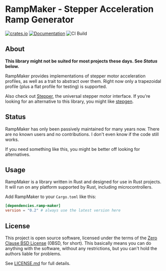 # RampMaker - Stepper Acceleration Ramp Generator

[![crates.io](https://img.shields.io/crates/v/ramp-maker.svg)](https://crates.io/crates/ramp-maker)
[![Documentation](https://docs.rs/ramp-maker/badge.svg)](https://docs.rs/ramp-maker)
![CI Build](https://github.com/flott-motion/ramp-maker/workflows/CI%20Build/badge.svg)

## About

**This library might not be suited for most projects these days. See _Status_
below.**

RampMaker provides implementations of stepper motor acceleration profiles, as
well as a trait to abstract over them. Right now only a trapezoidal profile
(plus a flat profile for testing) is supported.

Also check out [Stepper], the universal stepper motor interface. If you're
looking for an alternative to this library, you might like [stepgen].

## Status

RampMaker has only been passively maintained for many years now. There are no
known users and no contributions. I don't even know if the code still works.

If you need something like this, you might be better off looking for
alternatives.

## Usage

RampMaker is a library written in Rust and designed for use in Rust projects. It
will run on any platform supported by Rust, including microcontrollers.

Add RampMaker to your `Cargo.toml` like this:

```toml
[dependencies.ramp-maker]
version = "0.2" # always use the latest version here
```

## License

This project is open source software, licensed under the terms of the
[Zero Clause BSD License] (0BSD, for short). This basically means you can do
anything with the software, without any restrictions, but you can't hold the
authors liable for problems.

See [LICENSE.md] for full details.

[Stepper]: https://crates.io/crates/stepper
[stepgen]: https://crates.io/crates/stepgen
[Zero Clause BSD License]: https://opensource.org/licenses/0BSD
[LICENSE.md]: https://github.com/flott-motion/ramp-maker/blob/main/LICENSE.md
